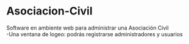 # Asociacion-Civil
Software en ambiente web para administrar una Asociación Civil  
-Una ventana de logeo: podrás registrarse administradores y usuarios